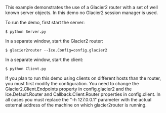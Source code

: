 This example demonstrates the use of a Glacier2 router with a set of
well known server objects. In this demo no Glacier2 session manager is
used.

To run the demo, first start the server:
```
$ python Server.py
```
In a separate window, start the Glacier2 router:
```
$ glacier2router --Ice.Config=config.glacier2
```
In a separate window, start the client:
```
$ python Client.py
```
If you plan to run this demo using clients on different hosts than
the router, you must first modify the configuration. You need to
change the Glacier2.Client.Endpoints property in config.glacier2 and
the Ice.Default.Router and Callback.Client.Router properties in
config.client. In all cases you must replace the "-h 127.0.0.1"
parameter with the actual external address of the machine on which
glacier2router is running.
